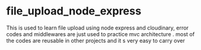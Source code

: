 # file_upload_node_express
This is used to learn file upload using node express and  cloudinary, 
error codes and middlewares are just used to practice mvc architecture .
most of the codes are reusable in other projects and it s very easy to carry over
